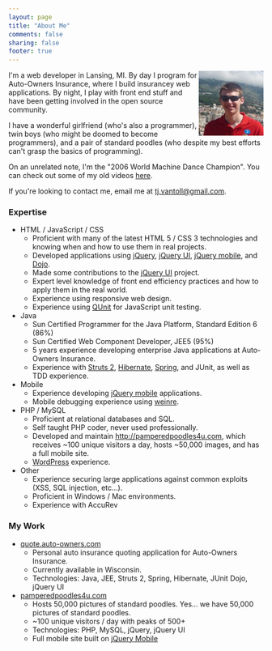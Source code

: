 ```yaml
---
layout: page
title: "About Me"
comments: false
sharing: false
footer: true
---
```

<img src="/images/me/1.jpg" alt="Me!" style="float: right;" />
I'm a web developer in Lansing, MI.  By day I program for Auto-Owners Insurance, where I build insurancey web applications.  By night, I play with front end stuff and have been getting involved in the open source community.

I have a wonderful girlfriend (who's also a programmer), twin boys (who might be doomed to become programmers), and a pair of standard poodles (who despite my best efforts can't grasp the basics of programming).

On an unrelated note, I'm the "2006 World Machine Dance Champion".  You can check out some of my old videos [here](http://www.youtube.com/user/tj3inc).

If you're looking to contact me, email me at [tj.vantoll@gmail.com](mailto:tj.vantoll@gmail.com).

### Expertise

* HTML / JavaScript / CSS
	- Proficient with many of the latest HTML 5 / CSS 3 technologies and knowing when and how to use them in real projects.
	- Developed applications using [jQuery](http://jquery.com), [jQuery UI](http://jqueryui.com), [jQuery mobile](http://jquerymobile.com), and [Dojo](http://dojotoolkit.com).
	- Made some contributions to the [jQuery UI](http://jqueryui.com) project.
	- Expert level knowledge of front end efficiency practices and how to apply them in the real world.
	- Experience using responsive web design.
	- Experience using [QUnit](http://docs.jquery.com/QUnit) for JavaScript unit testing.
* Java
	- Sun Certified Programmer for the Java Platform, Standard Edition 6 (86%)
	- Sun Certified Web Component Developer, JEE5 (95%)
	- 5 years experience developing enterprise Java applications at Auto-Owners Insurance.
	- Experience with [Struts 2](http://struts.apache.org/2.x/index.html), [Hibernate](http://www.hibernate.org/), [Spring](http://www.springsource.org/), and JUnit, as well as TDD experience.
* Mobile
	- Experience developing [jQuery mobile](http://jquerymobile.com) applications.
	- Mobile debugging experience using [weinre](http://phonegap.github.com/weinre/).
* PHP / MySQL
	- Proficient at relational databases and SQL.
	- Self taught PHP coder, never used professionally.
	- Developed and maintain <http://pamperedpoodles4u.com>, which receives ~100 unique visitors a day, hosts ~50,000 images, and has a full mobile site.
	- [WordPress](http://wordpress.org) experience.
* Other
	- Experience securing large applications against common exploits (XSS, SQL injection, etc…).
	- Proficient in Windows / Mac environments.
	- Experience with AccuRev

### My Work

* [quote.auto-owners.com](http://www.auto-owners.com)
	- Personal auto insurance quoting application for Auto-Owners Insurance.
	- Currently available in Wisconsin.
	- Technologies: Java, JEE, Struts 2, Spring, Hibernate, JUnit Dojo, jQuery UI
* [pamperedpoodles4u.com](http://www.pamperedpoodles4u.com)
	- Hosts 50,000 pictures of standard poodles.  Yes… we have 50,000 pictures of standard poodles.
	- ~100 unique visitors / day with peaks of 500+
	- Technologies: PHP, MySQL, jQuery, jQuery UI
	- Full mobile site built on [jQuery Mobile](http://jquerymobile.com)